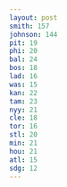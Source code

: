 ```yaml
---
layout: post
smith: 157
johnson: 144
pit: 19
phi: 20
bal: 24
bos: 18
lad: 16
was: 15
kan: 22
tam: 23
nyy: 21
cle: 18
tor: 16
stl: 20
min: 21
hou: 21
atl: 15
sdg: 12
---
```

